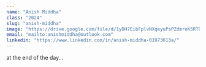```yaml
---
name: "Anish Middha"
class: "2024"
slug: "anish-middha"
image: "https://drive.google.com/file/d/1yDH7EibFplvNXqeyuPsPZdmroK5RTQ7N/view?usp=sharing"
email: "mailto:anishmiddha@outlook.com"
linkedin: "https://www.linkedin.com/in/anish-middha-01973613a/"
---
```

at the end of the day...